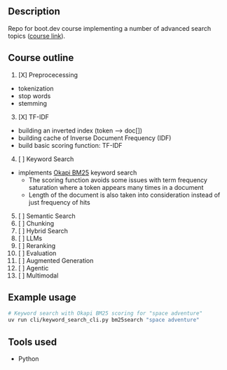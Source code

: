 ## Description
Repo for boot.dev course implementing a number of advanced search topics ([course link](https://www.boot.dev/courses/learn-retrieval-augmented-generation)). 

## Course outline
1. [X] Preprocecessing
  - tokenization
  - stop words
  - stemming
3. [X] TF-IDF
  - building an inverted index (token --> doc[])
  - building cache of Inverse Document Frequency (IDF)
  - build basic scoring function: TF-IDF
4. [ ] Keyword Search
  - implements [Okapi BM25](https://en.wikipedia.org/wiki/Okapi_BM25) keyword search
    - The scoring function avoids some issues with term frequency saturation where a token appears many times in a document
    - Length of the document is also taken into consideration instead of just frequency of hits
5. [ ] Semantic Search
6. [ ] Chunking
7. [ ] Hybrid Search
8. [ ] LLMs
9. [ ] Reranking
10. [ ] Evaluation
11. [ ] Augmented Generation
12. [ ] Agentic
13. [ ] Multimodal

## Example usage
```bash
# Keyword search with Okapi BM25 scoring for "space adventure"
uv run cli/keyword_search_cli.py bm25search "space adventure"
```
## Tools used
- Python

